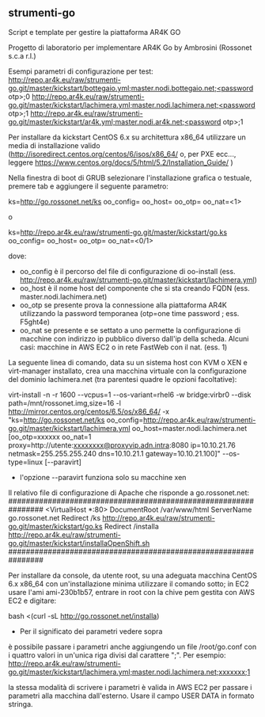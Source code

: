 ## strumenti-go

Script e template per gestire la piattaforma AR4K GO

Progetto di laboratorio per implementare AR4K Go
by Ambrosini (Rossonet s.c.a r.l.)

Esempi parametri di configurazione per test:
http://repo.ar4k.eu/raw/strumenti-go.git/master/kickstart/bottegaio.yml;master.nodi.bottegaio.net;<password otp>;0
http://repo.ar4k.eu/raw/strumenti-go.git/master/kickstart/lachimera.yml;master.nodi.lachimera.net;<password otp>;1
http://repo.ar4k.eu/raw/strumenti-go.git/master/kickstart/ar4k.yml;master.nodi.ar4k.net;<password otp>;1

Per installare da kickstart CentOS 6.x su architettura x86_64 utilizzare un media di installazione valido (http://isoredirect.centos.org/centos/6/isos/x86_64/ o, per PXE ecc..., leggere https://www.centos.org/docs/5/html/5.2/Installation_Guide/ )

Nella finestra di boot di GRUB selezionare l'installazione grafica o testuale, premere tab e aggiungere il seguente parametro:

ks=http://go.rossonet.net/ks oo_config=<file configurazione OO> oo_host=<nome host da creare> oo_otp=<password otp> oo_nat=<1>

o

ks=http://repo.ar4k.eu/raw/strumenti-go.git/master/kickstart/go.ks oo_config=<file configurazione OO> oo_host=<nome host da creare> oo_otp=<password otp> oo_nat=<0/1>

dove:
- oo_config è il percorso del file di configurazione di oo-install (ess. http://repo.ar4k.eu/raw/strumenti-go.git/master/kickstart/lachimera.yml)
- oo_host è il nome host del componente che si sta creando FQDN (ess. master.nodi.lachimera.net)
- oo_otp se presente prova la connessione alla piattaforma AR4K utilizzando la password temporanea (otp=one time password ; ess. F5ght4e)
- oo_nat se presente e se settato a uno permette la configurazione di macchine con indirizzo ip pubblico diverso dall'ip della scheda. Alcuni casi: macchine in AWS EC2 o in rete FastWeb con il nat. (ess. 1)  

La seguente linea di comando, data su un sistema host con KVM o XEN e virt-manager installato, crea una macchina virtuale con la configurazione del dominio lachimera.net (tra parentesi quadre le opzioni facoltative):

virt-install -n <nome macchina virtuale> -r 1600 --vcpus=1 --os-variant=rhel6 -w bridge:virbr0 --disk path=/mnt/rossonet.img,size=16 -l http://mirror.centos.org/centos/6.5/os/x86_64/ -x "ks=http://go.rossonet.net/ks oo_config=http://repo.ar4k.eu/raw/strumenti-go.git/master/kickstart/lachimera.yml oo_host=master.nodi.lachimera.net [oo_otp=xxxxxx oo_nat=1 proxy=http://utente:xxxxxxxx@proxyvip.adn.intra:8080 ip=10.10.21.76 netmask=255.255.255.240 dns=10.10.21.1 gateway=10.10.21.100]" --os-type=linux [--paravirt]

- l'opzione --paravirt funziona solo su macchine xen

Il relativo file di configurazione di Apache che risponde a go.rossonet.net:
################################################################
<VirtualHost *:80>
DocumentRoot /var/www/html
ServerName go.rossonet.net
Redirect /ks http://repo.ar4k.eu/raw/strumenti-go.git/master/kickstart/go.ks
Redirect /installa  http://repo.ar4k.eu/raw/strumenti-go.git/master/kickstart/installaOpenShift.sh
</VirtualHost>
################################################################


Per installare da console, da utente root, su una adeguata macchina CentOS 6.x x86_64 con un'installazione minima utilizzare il comando sotto; in EC2 usare l'ami ami-230b1b57, entrare in root con la chive pem gestita con AWS EC2 e digitare: 

bash <(curl -sL http://go.rossonet.net/installa) <file configurazione OO> <nome host da creare> <password otp> <opzione nat>

- Per il significato dei parametri vedere sopra

è possibile passare i parametri anche aggiungendo un file /root/go.conf con i quattro valori in un'unica riga divisi dal carattere ";". Per esempio:
http://repo.ar4k.eu/raw/strumenti-go.git/master/kickstart/lachimera.yml;master.nodi.lachimera.net;xxxxxxx;1

la stessa modalità di scrivere i parametri è valida in AWS EC2 per passare i parametri alla macchina dall'esterno. Usare il campo USER DATA in formato stringa. 
